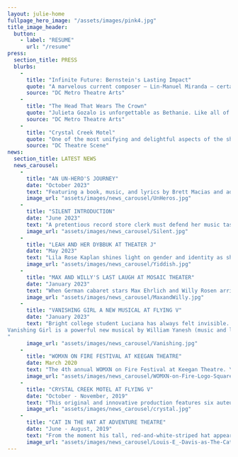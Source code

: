 ```yaml
---
layout: julie-home
fullpage_hero_image: "/assets/images/pink4.jpg"
title_image_header:
  button:
    - label: "RESUME"
      url: "/resume"
press:
  section_title: PRESS
  blurbs:
    - 
      title: "Infinite Future: Bernstein's Lasting Impact"
      quote: "A marvelous current composer – Lin-Manuel Miranda – certainly seems to be influenced by Bernstein, and his pulsating song “Carnival De Barrio” from In the Heights was delivered with a lusty and earthy interpretation by Julieta Gozalo that was absolutely thrilling to listen to."
      source: "DC Metro Theatre Arts"
    - 
      title: "The Head That Wears The Crown"
      quote: "Julieta Gozalo is unforgettable as Bethanie. Like all of Villanueva’s characters, Bethanie’s perfect life is only skin-deep, and Gozalo provides a very genuine feeling to a girl who uses high school politics as a coping mechanism for troubling home issues. Gozalo navigates the character’s age change from the first half to the second half incredibly well, growing from submissive to her friends, to ambivalent without any feeling of emotional whiplash."
      source: "DC Metro Theatre Arts"
    - 
      title: "Crystal Creek Motel"
      quote: "One of the most unifying and delightful aspects of the show is the cleaning staff, played by Gozalo and Denman, who not only reset the stage between each scene, but also get their own, nearly wordless yet entirely satisfying, story arc."
      source: "DC Theatre Scene"
news:
  section_title: LATEST NEWS
  news_carousel:
    - 
      title: "AN UN-HERO'S JOURNEY"
      date: "October 2023"
      text: "Featuring a book, music, and lyrics by Brett Macias and additional book and lyrics by Jessica Carmona, the new musical is based on events from Macias’ life. The story follows Hector Gonzalez and his half-sister, Jasmine, as they travel to Costa Rica in search of their father, who went missing under mysterious circumstances six years earlier."
      image_url: "assets/images/news_carousel/UnHeros.jpg"
    - 
      title: "SILENT INTRODUCTION"
      date: "June 2023"
      text: "A pretentious record store clerk must defend her music taste after a finance bro tries to purchase a rare used record."
      image_url: "assets/images/news_carousel/Silent.jpg"
    - 
      title: "LEAH AND HER DYBBUK AT THEATER J"
      date: "May 2023"
      text: "Lila Rose Kaplan shines light on gender and identity as she reimagines Ansky’s classic Yiddish play, The Dybbuk. Her new play is a comic drama about a photographer and a Rabbi and their history with The Dybbuk. With a female ensemble, they revisit key moments from this classic story as they grapple with understanding a woman’s role in Jewish life and Jewish lore. What they discover is that new storytellers and new heroines are needed for love to truly flourish. Be the first audience ever to hear this early draft of a queer feminist take on the play that has haunted audiences for centuries."
      image_url: "assets/images/news_carousel/Yiddish.jpg"
    - 
      title: "MAX AND WILLY'S LAST LAUGH AT MOSAIC THEATER"
      date: "January 2023"
      text: "When German cabaret stars Max Ehrlich and Willy Rosen arrived at the Westerbork Transit Camp in 1942, the star-struck commandant said, “A train leaves here for Auschwitz every Tuesday morning. If you do a cabaret performance on Monday nights, it will lift morale. And if you’re funny, you won’t have to get on the train!” So they were funny. For 18 months, they performed the funniest cabaret in Europe. This true story comes to life in Max & Willy’s Last Laugh, a new musical play based upon the actual comedy sketches, songs, and jokes that have been forgotten for over 70 years—until now"
      image_url: "assets/images/news_carousel/MaxandWilly.jpg"
    - 
      title: "VANISHING GIRL A NEW MUSICAL AT FLYING V"
      date: "January 2023"
      text: "Bright college student Luciana has always felt invisible. She leans on her one best friend, crushes on the girl at the comic shop from afar, and toils at writing alone. Suddenly, Luciana acquires electricity-related superpowers and finds that, like a battery, she’s slowly fading out. Can she figure out how to be seen before it’s too late?
Vanishing Girl is a powerful new musical by William Yanesh (music and lyrics) and Hope Villanueva (book) and directed by Eric Jordan Young about feeling invisible and learning you’re not.
"
      image_url: "assets/images/news_carousel/Vanishing.jpg"
    - 
      title: "WOMXN ON FIRE FESTIVAL AT KEEGAN THEATRE"
      date: March 2020
      text: "The 4th annual WOMXN on Fire Festival at Keegan Theatre. \n Over the course of a week, audiences had the opportunity to interact with an exciting and eclectic group of new works, emerging playwrights, and directors and performers."
      image_url: "assets/images/news_carousel/WOMXN-on-Fire-Logo-Square_edited_edited.jpg"
    - 
      title: "CRYSTAL CREEK MOTEL AT FLYING V"
      date: "October - November, 2019"
      text: "This original and innovative production features six auteur directors, a stellar ensemble of actors, and a complement of Flying V’s finest designers, teaming together to tell twelve distinct stories set in the same motel room over the course of a year."
      image_url: "assets/images/news_carousel/crystal.jpg"
    - 
      title: "CAT IN THE HAT AT ADVENTURE THEATRE"
      date: "June - August, 2019"
      text: "From the moment his tall, red-and-white-striped hat appears around the door, Sally and her brother know that the cat in the hat is the funniest, most mischievous cat they have ever met. With the trickiest of tricks and craziest of ideas, he is certainly fun to play with. But what will mom find when she gets home?"
      image_url: "assets/images/news_carousel/Louis-E_-Davis-as-The-Cat-Caroline-Wolfs.jpg"
---
```

